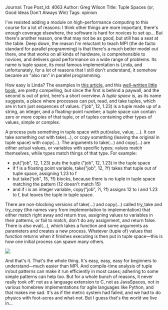 Journal: True
Post_Id: 4063
Author: Greg Wilson
Title: Tuple Spaces (or, Good Ideas Don't Always Win)
Tags: opinion

<p>I've resisted adding a module on high-performance computing to this course for a lot of reasons: I think other things are more important, there's enough coverage elsewhere, the software is hard for novices to set up... But there's another reason, one that may not be as good, but still has a seat at the table. Deep down, the reason I'm reluctant to teach MPI (the de facto standard for parallel programming) is that there's a much better model out there, one that works on all kinds of hardware, is comprehensible to novices, and delivers good performance on a wide range of problems. Its name is tuple space, its most famous implementation is Linda, and unfortunately, for a lot of reasons that I still don't understand, it somehow became an "also ran" in parallel programming.</p>
<p>How easy is Linda? The examples in <a href="http://portal.acm.org/citation.cfm?doid=2363.2433">this article</a>, and this <a href="http://www.amazon.com/How-Write-Parallel-Programs-Course/dp/026203171X/">well-written little book</a>, are pretty compelling, but since the first is behind a paywall, and the second is out of print, here's a short overview. A <em>tuple space</em> is, as its name suggests, a place where processes can put, read, and take tuples, which are in turn just sequences of values. ("job", 12, 1.23) is a tuple made up of a string, an integer, and a floating-point number; a tuple space can contain zero or more copies of that tuple, or of tuples containing other types of values, simple or complex.</p>
<p>A process puts something in tuple space with put(value, value, ...). It can take something out with take(...), or copy something (leaving the original in tuple space) with copy(...).  The arguments to take(...) and copy(...) are either actual values, or variables with specific types; values match themselves, while types match things of that type.  For example:</p>
<ul>
<li>put("job", 12, 1.23) puts the tuple ("job", 12, 1.23) in the tuple space</li>
<li>if f is a floating point variable, take("job", 12, ?f) takes that tuple out of tuple space, assigning 1.23 to f</li>
<li>but take("job", 15, ?f) blocks, because there is no tuple in tuple space matching the pattern (12 doesn't match 15)</li>
<li>and if i is an integer variable, copy("job", ?i, ?f) assigns 12 to i and 1.23 to f, but leaves the tuple in tuple space.</li>
</ul>
<p>There are non-blocking versions of take(...) and copy(...) called try_take and try_copy (the names vary from implementation to implementation) that either match right away and return true, assigning values to variables in their patterns, or fail to match, don't do any assignment, and return false.  There is also eval(...), which takes a function and some arguments as parameters and creates a new process.  Whatever (tuple of) values that function returns when it finishes executing is then put in tuple space&mdash;this is how one initial process can spawn many others.</p>
<p><img src="|filename|/files/2011/03/tuplespace.png" /></p>
<p>And that's it.  That's the whole thing. It's easy, easy, easy for beginners to understand&mdash;much easier than MPI.  And compile-time analysis of tuple in/out patterns can make it run efficiently in most cases; adhering to some simple patterns can help too.  But for a whole bunch of reasons, it never really took off: not as a language extension to C, not as JavaSpaces, not in various homebrew implementations for agile languages like Python, and that makes me sad.  It's as if the metric system had failed, and we had to do physics with foot-acres and what-not.  But I guess that's the world we live in...</p>
